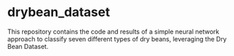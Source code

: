 # drybean_dataset
This repository contains the code and results of a simple neural network approach to classify seven different types of dry beans, leveraging the Dry Bean Dataset.
